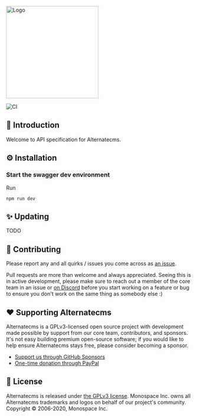 <img width="250" alt="Logo" src="https://user-images.githubusercontent.com/9141017/88821768-0dc99800-d191-11ea-8c66-09c55ab451a2.png">

![CI](https://github.com/alternatecms/specs/workflows/CI/badge.svg?branch=master)

## 🐰 Introduction

Welcome to API specification for Alternatecms.

## ⚙️ Installation

### Start the swagger dev environment

Run

```
npm run dev
```

## ✨ Updating

TODO

## 🔧 Contributing

Please report any and all quirks / issues you come across as
[an issue](https://github.com/alternatecms/alternatecms/issues/new).

Pull requests are more than welcome and always appreciated. Seeing this is in active development, please make sure to
reach out a member of the core team in an issue or [on Discord](http://discord.gg/alternatecms) before you start working on
a feature or bug to ensure you don't work on the same thing as somebody else :)

## ❤️ Supporting Alternatecms

Alternatecms is a GPLv3-licensed open source project with development made possible by support from our core team,
contributors, and sponsors. It's not easy building premium open-source software; if you would like to help ensure
Alternatecms stays free, please consider becoming a sponsor.

- [Support us through GitHub Sponsors](https://github.com/sponsors/alternatecms)
- [One-time donation through PayPal](https://www.paypal.me/supportalternatecms)

## 📄 License

Alternatecms is released under [the GPLv3 license](./LICENSE). Monospace Inc. owns all Alternatecms trademarks and logos on
behalf of our project's community. Copyright © 2006-2020, Monospace Inc.
